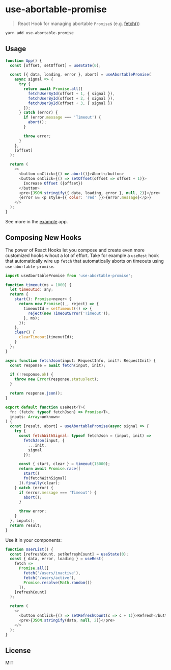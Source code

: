 # use-abortable-promise

> React Hook for managing abortable `Promise`s (e.g. [fetch()](https://developer.mozilla.org/en-US/docs/Web/API/Fetch_API))

```bash
yarn add use-abortable-promise
```

## Usage

```js
function App() {
  const [offset, setOffset] = useState(0);

  const [{ data, loading, error }, abort] = useAbortablePromise(
    async signal => {
      try {
        return await Promise.all([
          fetchUserById(offset + 1, { signal }),
          fetchUserById(offset + 2, { signal }),
          fetchUserById(offset + 3, { signal })
        ]);
      } catch (error) {
        if (error.message === 'Timeout') {
          abort();
        }

        throw error;
      }
    },
    [offset]
  );

  return (
    <>
      <button onClick={() => abort()}>Abort</button>
      <button onClick={() => setOffset(offset => offset + 1)}>
        Increase Offset ({offset})
      </button>
      <pre>{JSON.stringify({ data, loading, error }, null, 2)}</pre>
      {error && <p style={{ color: 'red' }}>{error.message}</p>}
    </>
  );
}
```

See more in the [example](https://github.com/ninjagains/use-abortable-promise/blob/master/example) app.

## Composing New Hooks

The power of React Hooks let you compose and create even more customized hooks wihout a lot of effort. Take for example a `useRest` hook that automatically wire up `fetch` that automatically aborts on timeouts using `use-abortable-promise`.

```js
import useAbortablePromise from 'use-abortable-promise';

function timeout(ms = 1000) {
  let timeoutId: any;
  return {
    start(): Promise<never> {
      return new Promise((_, reject) => {
        timeoutId = setTimeout(() => {
          reject(new TimeoutError('Timeout'));
        }, ms);
      });
    },
    clear() {
      clearTimeout(timeoutId);
    }
  };
}

async function fetchJson(input: RequestInfo, init?: RequestInit) {
  const response = await fetch(input, init);

  if (!response.ok) {
    throw new Error(response.statusText);
  }

  return response.json();
}

export default function useRest<T>(
  fn: (fetch: typeof fetchJson) => Promise<T>,
  inputs: Array<unknown>
) {
  const [result, abort] = useAbortablePromise(async signal => {
    try {
      const fetchWithSignal: typeof fetchJson = (input, init) =>
        fetchJson(input, {
          ...init,
          signal
        });

      const { start, clear } = timeout(15000);
      return await Promise.race([
        start()
        fn(fetchWithSignal)
      ]).finally(clear);
    } catch (error) {
      if (error.message === 'Timeout') {
        abort();
      }

      throw error;
    }
  }, inputs);
  return result;
}
```

Use it in your components:

```js
function UserList() {
  const [refreshCount, setRefreshCount] = useState(0);
  const { data, error, loading } = useRest(
    fetch =>
      Promise.all([
        fetch('/users/inactive'),
        fetch('/users/active'),
        Promise.resolve(Math.random())
      ]),
    [refreshCount]
  );

  return (
    <>
      <button onClick={() => setRefreshCount(c => c + 1)}>Refresh</button>
      <pre>{JSON.stringify(data, null, 2)}</pre>
    </>
  );
}
```

## License

MIT
